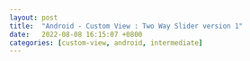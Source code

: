 ```yaml
---
layout: post
title:  "Android - Custom View : Two Way Slider version 1"
date:   2022-08-08 16:15:07 +0800
categories: [custom-view, android, intermediate]
---
```

